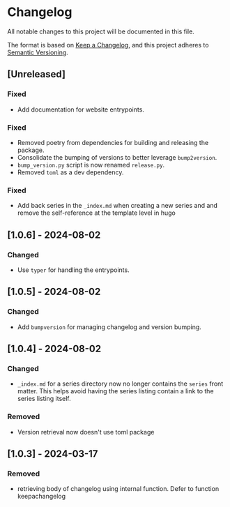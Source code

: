 # Changelog

All notable changes to this project will be documented in this file.

The format is based on [Keep a Changelog](https://keepachangelog.com/en/1.1.0/),
and this project adheres to
[Semantic Versioning](https://semver.org/spec/v2.0.0.html).

## [Unreleased]

### Fixed

- Add documentation for website entrypoints.

### Fixed

- Removed poetry from dependencies for building and releasing the package.
- Consolidate the bumping of versions to better leverage `bump2version`.
- `bump_version.py` script is now renamed `release.py`.
- Removed `toml` as a dev dependency.

### Fixed

- Add back series in the `_index.md` when creating a new series and and remove
  the self-reference at the template level in hugo

## [1.0.6] - 2024-08-02

### Changed

- Use `typer` for handling the entrypoints.

## [1.0.5] - 2024-08-02

### Changed

- Add `bumpversion` for managing changelog and version bumping.

## [1.0.4] - 2024-08-02

### Changed

- `_index.md` for a series directory now no longer contains the `series` front
  matter. This helps avoid having the series listing contain a link to the
  series listing itself.

### Removed

- Version retrieval now doesn't use toml package

## [1.0.3] - 2024-03-17

### Removed

- retrieving body of changelog using internal function. Defer to function
  keepachangelog
